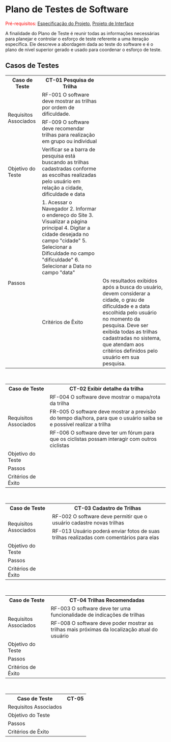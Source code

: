 # Plano de Testes de Software

<span style="color:red">Pré-requisitos: <a href="02-Especificação do Projeto.md"> Especificação do Projeto</a></span>, <a href="03-Projeto de Interface.md"> Projeto de Interface</a>

A finalidade do Plano de Teste é reunir todas as informações necessárias para planejar e controlar o esforço de teste referente a uma iteração específica. Ele descreve a abordagem dada ao teste do software e é o plano de nível superior gerado e usado para coordenar o esforço de teste.
 
<h2>Casos de Testes</h2>

<table border="0" id="CT01 - Pesquisa Trilha">
    <tr>
        <th>Caso de Teste</th>
        <th>CT-01 Pesquisa de Trilha</th>
    </tr>
    <tr>
        <td rowspan="2">Requisitos Associados</td>
        <td>RF-001 O software deve mostrar as trilhas por ordem de dificuldade.</td>
    </tr>
    <tr>
        <td>RF-009 O software deve recomendar trilhas para realização em grupo ou individual</td>
    </tr>
    <tr>
        <td>Objetivo do Teste</td>
        <td>Verificar se a barra de pesquisa está buscando as trilhas cadastradas conforme as escolhas realizadas pelo usuário em relação a cidade, dificuldade e data</td>
    </tr>
    <tr>
        <td rowspan="6">Passos</td>
        <td>
        1. Acessar o Navegador
        2. Informar o endereço do Site
        3. Visualizar a página principal
        4. Digitar a cidade desejada no campo "cidade"
        5. Selecionar a Dificuldade no campo "dificuldade"
        6. Selecionar a Data no campo "data"
        </td>
    </tr>
    <tr>
        <td>Critérios de Êxito</td>
        <td>Os resultados exibidos após a busca do usuário, devem considerar a cidade, o grau de dificuldade e a data escolhida pelo usuário no momento da pesquisa. Deve ser exibida todas as trilhas cadastradas no sistema, que atendam aos critérios definidos pelo usuário em sua pesquisa.</td>
    </tr>
    </table>
<br>


<table border="0" id="CT02 - Exibir detalhe da trilha">
    <tr>
        <th>Caso de Teste</th>
        <th>CT-02 Exibir detalhe da trilha</th>
    </tr>
    <tr>
        <td rowspan="3">Requisitos Associados</td>
        <td>RF-004 O software deve mostrar o mapa/rota da trilha</td>
    </tr>
    <tr>
        <td>FR-005 O software deve mostrar a previsão do tempo dia/hora, para que o usuário saiba se e possível realizar a trilha</td>
    </tr>
    <tr>
        <td>RF-006 O software deve ter um fórum para que os ciclistas possam interagir com outros ciclistas</td>
    </tr>
    <tr>
        <td>Objetivo do Teste</td>
        <td> </td>
    </tr>
    <tr>
        <td>Passos</td>
        <td> </td>
    </tr>
    <tr>
        <td>Critérios de Êxito</td>
        <td> </td>
    </tr>
    </table>
<br>


<table border="0" id="CT03 - Cadastro de Trilha">
    <tr>
        <th>Caso de Teste</th>
        <th>CT-03 Cadastro de Trilhas</th>
    </tr>
    <tr>
        <td rowspan="2">Requisitos Associados</td>
        <td>RF-002 O software deve permitir que o usuário cadastre novas trilhas</td>
    </tr>
    <tr>
        <td>RF-013 Usuário poderá enviar fotos de suas trilhas realizadas com comentários para elas</td>
    </tr>
    <tr>
        <td>Objetivo do Teste</td>
        <td> </td>
    </tr>
    <tr>
        <td>Passos</td>
        <td> </td>
    </tr>
    <tr>
        <td>Critérios de Êxito</td>
        <td> </td>
    </tr>
    </table>
<br>


<table border="0" id="CT04 - Trilhas Recomendadas ">
    <tr>
        <th>Caso de Teste</th>
        <th>CT-04 Trilhas Recomendadas</th>
    </tr>
    <tr>
        <td rowspan="2">Requisitos Associados</td>
        <td>RF-003 O software deve ter uma funcionalidade de indicações de trilhas</td>
    </tr>
    <tr>
        <td>RF-008 O software deve poder mostrar as trilhas mais próximas da localização atual do usuário</td>
    </tr>
    <tr>
        <td>Objetivo do Teste</td>
        <td> </td>
    </tr>
    <tr>
        <td>Passos</td>
        <td> </td>
    </tr>
    <tr>
        <td>Critérios de Êxito</td>
        <td> </td>
    </tr>
    </table>
<br>


<table border="0" id="CT05 - ">
    <tr>
        <th>Caso de Teste</th>
        <th>CT-05</th>
    </tr>
    <tr>
        <td>Requisitos Associados</td>
        <td></td>
    </tr>
    <tr>
        <td>Objetivo do Teste</td>
        <td> </td>
    </tr>
    <tr>
        <td>Passos</td>
        <td> </td>
    </tr>
    <tr>
        <td>Critérios de Êxito</td>
        <td> </td>
    </tr>
    </table>
<br>
